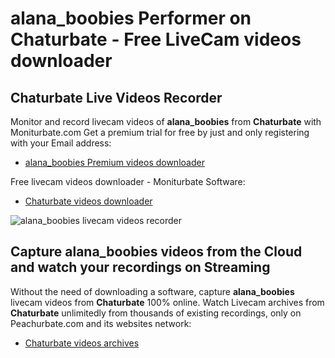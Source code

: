 # alana_boobies Performer on Chaturbate - Free LiveCam videos downloader

## Chaturbate Live Videos Recorder

Monitor and record livecam videos of **alana_boobies** from **Chaturbate** with Moniturbate.com
Get a premium trial for free by just and only registering with your Email address:
* [alana_boobies Premium videos downloader](https://moniturbate.com/request-demo-licence-key.html)

Free livecam videos downloader - Moniturbate Software:
* [Chaturbate videos downloader](https://moniturbate.com/moniturbate-download-software.html)

![alana_boobies livecam videos recorder](https://peachurnet.com/templates/moniturbate-software.png)


## Capture alana_boobies videos from the Cloud and watch your recordings on Streaming

Without the need of downloading a software, capture **alana_boobies** livecam videos from **Chaturbate** 100% online.
Watch Livecam archives from **Chaturbate** unlimitedly from thousands of existing recordings, only on Peachurbate.com and its websites network:
* [Chaturbate videos archives](https://peachurnet.com/)